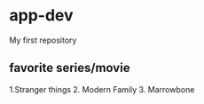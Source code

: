 # app-dev
My first repository
## favorite series/movie
1.Stranger things
2. Modern Family
3. Marrowbone
